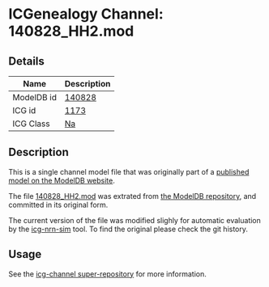 # ICGenealogy Channel: 140828\_HH2.mod

## Details

Name | Description
---- | -----------
ModelDB id | [140828](http://senselab.med.yale.edu/ModelDB/ShowModel.cshtml?model=140828)
ICG id | [1173](http://icg.neurotheory.ox.ac.uk/channels/2/1173)
ICG Class | [Na](http://icg.neurotheory.ox.ac.uk/channels/2)

## Description

This is a single channel model file that was originally part of a [published model on the ModelDB website](http://senselab.med.yale.edu/mModelDB/ShowModel.cshtml?model=140828).


The file [140828\_HH2.mod](140828_HH2.mod) was extrated from [the ModelDB repository](http://senselab.med.yale.edu/ModelDB/ShowModel.cshtml?model=140828), and committed in its original form.

The current version of the file was modified slighly for automatic evaluation by the [icg-nrn-sim](https://github.com/icgenealogy/icg-nrn-sim) tool. To find the original please check the git history.


## Usage

See the [icg-channel super-repository](https://github.com/icgenealogy/icg-channels) for more information.
